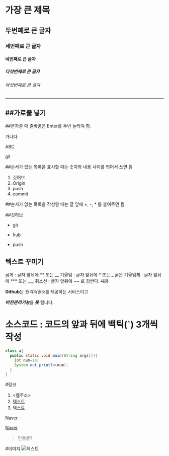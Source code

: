 # 가장 큰 제목
## 두번째로 큰 글자
### 세번째로 큰 글자
#### 네번째로 큰 글자 
##### 다섯번째로 큰 글자
###### 여섯번째로 큰 글자

***
##가로줄 넣기
---

##문자쓸 때 줄바꿈은 Enter를 두번 눌러야 함.

가나다

ABC

git

##순서가 있는 목록을 표시할 때는 숫자와 내용 사이를 띄어서 쓰면 됨

1. 깃허브
3. Origin
4. push
2. commit

##순서가 없는 목록을 작성할 때는 글 앞에 +, -, * 를 붙여주면 됨

##깃허브

- git

- hub

- push

## 텍스트 꾸미기

굵게 : 글자 앞뒤에 ** 또는 __
기울임 : 글자 앞뒤에 * 또는 _
굵은 기울임체 : 글자 앞뒤에 *** 또는 ___
취소선 : 글자 앞뒤에 ~~ 로 감싼다. ~~내용~~ 

**Github**는 *원격저장소*를 제공하는 서비스이고

***버전관리기능***을 ***~~못~~*** 합니다.


# 소스코드 : 코드의 앞과 뒤에 백틱(`) 3개씩 작성

```java
class a{
  public static void main(String args[]){
    int num=10;
    System.out.println(num);
  }
}
```

#링크
1. <웹주소>
2. [텍스트](주소)
3. [텍스트](주소,"설명")

[Naver](https://www.naver.com)

[Naver](https://www.naver.com, "네이버로 이동")

> 인용글1


#이미지
![텍스트](이미지링크주소)
